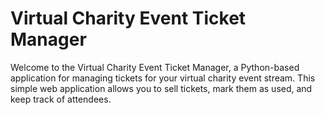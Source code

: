   <h1>Virtual Charity Event Ticket Manager</h1>

<p>Welcome to the Virtual Charity Event Ticket Manager, a Python-based application for managing tickets for your virtual charity event stream. This simple web application allows you to sell tickets, mark them as used, and keep track of attendees.</p>
